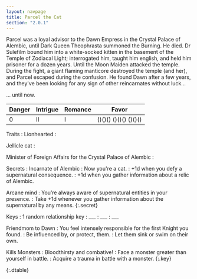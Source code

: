 ```yaml
---
layout: navpage
title: Parcel the Cat
section: "2.0.1"
---
```


Parcel was a loyal advisor to the Dawn Empress in the Crystal Palace of Alembic, until Dark Queen Theophrasta summoned the Burning.
He died.
Dr Sulefilm bound him into a white-socked kitten in the basement of the Temple of Zodiacal Light; interrogated him, taught him english, and held him prisoner for a dozen years.
Until the Moon Maiden attacked the temple.
During the fight, a giant flaming manticore destroyed the temple (and her), and Parcel escaped during the confusion.
He found Dawn after a few years, and they've been looking for any sign of other reincarnates without luck...

... until now.

| Danger | Intrigue | Romance | Favor |
|--------|----------|---------|-------|
| 0      | II       | I       | ()()() ()()() ()()() |

Traits
: Lionhearted
  :

  Jellicle cat
  :
  
  Minister of Foreign Affairs for the Crystal Palace of Alembic
  :

Secrets
: Incarnate of Alembic
  : Now you're a cat.
    : +1d when you defy a supernatural consequence.
    : +1d when you gather information about a relic of Alembic.
  
  Arcane mind
  : You’re always aware of supernatural entities in your presence.
    : Take +1d whenever you gather information about the supernatural by any means.
  {:.secret}

Keys
: 1 random relationship key
  : ___
    : ___
    : ___

  Friendmom to Dawn
  : You feel intensely responsible for the first Knight you found.
    : Be influenced by, or protect, them.
    : Let them sink or swim on their own.

  Kills Monsters
  : Bloodthirsty and combative!
    : Face a monster greater than yourself in battle.
    : Acquire a trauma in battle with a monster.
  {:.key}

{:.dtable}
